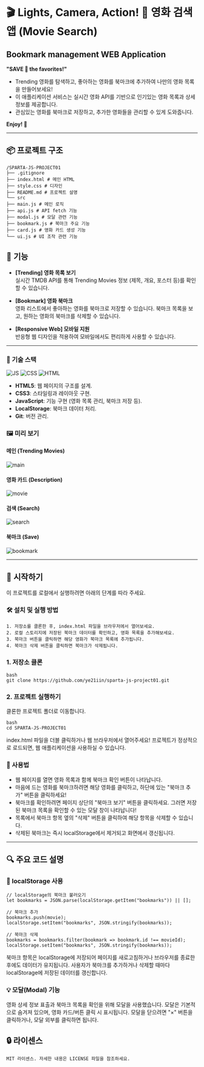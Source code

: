 # 🎬 Lights, Camera, Action! 🍿 영화 검색 앱 (Movie Search)

## Bookmark management WEB Application

**"SAVE 💛 the favorites!"**

- Trending 영화를 탐색하고, 좋아하는 영화를 북마크에 추가하여 나만의 영화 목록을 만들어보세요!
- 이 애플리케이션 서비스는 실시간 영화 API를 기반으로 인기있는 영화 목록과 상세 정보를 제공합니다.
- 관심있는 영화를 북마크로 저장하고, 추가한 영화들을 관리할 수 있게 도와줍니다.

**Enjoy! 💛**

---

## 📦 프로젝트 구조

```
/SPARTA-JS-PROJECT01
├── .gitignore
├── index.html # 메인 HTML
├── style.css # 디자인
├── README.md # 프로젝트 설명
└── src
├── main.js # 메인 로직
├── api.js # API fetch 기능
├── modal.js # 모달 관련 기능
├── bookmark.js # 북마크 주요 기능
├── card.js # 영화 카드 생성 기능
└── ui.js # UI 조작 관련 기능
```

## 📝 기능

- **[Trending] 영화 목록 보기**  
  실시간 TMDB API를 통해 Trending Movies 정보 (제목, 개요, 포스터 등)를 확인할 수 있습니다.

- **[Bookmark] 영화 북마크**  
  영화 리스트에서 좋아하는 영화를 북마크로 저장할 수 있습니다. 북마크 목록을 보고, 원하는 영화의 북마크를 삭제할 수 있습니다.

- **[Responsive Web] 모바일 지원**  
  반응형 웹 디자인을 적용하여 모바일에서도 편리하게 사용할 수 있습니다.

---

### 📑 기술 스택

![JS](https://img.shields.io/badge/JavaScript-F7DF1E?style=for-the-badge&logo=JavaScript&logoColor=white)
![CSS](https://img.shields.io/badge/CSS3-1572B6?style=for-the-badge&logo=css3&logoColor=white)
![HTML](https://img.shields.io/badge/HTML5-E34F26?style=for-the-badge&logo=html5&logoColor=white)

- **HTML5**: 웹 페이지의 구조를 설계.
- **CSS3**: 스타일링과 레이아웃 구현.
- **JavaScript**: 기능 구현 (영화 목록 관리, 북마크 저장 등).
- **LocalStorage**: 북마크 데이터 처리.
- **Git**: 버전 관리.

### 🖼️ 미리 보기

#### 메인 (Trending Movies)

![main](https://i.ibb.co/C5xwQYM/2025-01-17-10-18-00.png)

#### 영화 카드 (Description)

![movie](https://i.ibb.co/02FkP7f/2025-01-17-10-18-43.png)

#### 검색 (Search)

![search](https://i.ibb.co/tK3YhyF/2025-01-17-10-20-22.png)

#### 북마크 (Save)

![bookmark](https://i.ibb.co/MchjJNQ/2025-01-17-10-21-25.png)

---

## 🚀 시작하기

이 프로젝트를 로컬에서 실행하려면 아래의 단계를 따라 주세요.

### 🛠️ 설치 및 실행 방법

```
1. 저장소를 클론한 후, index.html 파일을 브라우저에서 열어보세요.
2. 로컬 스토리지에 저장된 북마크 데이터를 확인하고, 영화 목록을 추가해보세요.
3. 북마크 버튼을 클릭하면 해당 영화가 북마크 목록에 추가됩니다.
4. 북마크 삭제 버튼을 클릭하면 북마크가 삭제됩니다.
```

### 1. 저장소 클론

```
bash
git clone https://github.com/ye21iin/sparta-js-project01.git
```

### 2. 프로젝트 실행하기

클론한 프로젝트 폴더로 이동합니다.

```
bash
cd SPARTA-JS-PROJECT01
```

index.html 파일을 더블 클릭하거나 웹 브라우저에서 열어주세요!
프로젝트가 정상적으로 로드되면, 웹 애플리케이션을 사용하실 수 있습니다.

### 📌 사용법

- 웹 페이지를 열면 영화 목록과 함께 북마크 확인 버튼이 나타납니다.
- 마음에 드는 영화를 북마크하려면 해당 영화를 클릭하고, 하단에 있는 "북마크 추가" 버튼을 클릭하세요!
- 북마크를 확인하려면 페이지 상단의 "북마크 보기" 버튼을 클릭하세요. 그러면 저장된 북마크 목록을 확인할 수 있는 모달 창이 나타납니다!
- 목록에서 북마크 항목 옆의 "삭제" 버튼을 클릭하여 해당 항목을 삭제할 수 있습니다.
- 삭제된 북마크는 즉시 localStorage에서 제거되고 화면에서 갱신됩니다.

---

## 🔍 주요 코드 설명

### 💾 localStorage 사용

```
// localStorage의 북마크 불러오기
let bookmarks = JSON.parse(localStorage.getItem("bookmarks")) || [];

// 북마크 추가
bookmarks.push(movie);
localStorage.setItem("bookmarks", JSON.stringify(bookmarks));

// 북마크 삭제
bookmarks = bookmarks.filter(bookmark => bookmark.id !== movieId);
localStorage.setItem("bookmarks", JSON.stringify(bookmarks));
```

북마크 항목은 localStorage에 저장되어 페이지를 새로고침하거나 브라우저를 종료한 후에도 데이터가 유지됩니다. 사용자가 북마크를 추가하거나 삭제할 때마다 localStorage에 저장된 데이터를 갱신합니다.

### 💡 모달(Modal) 기능

영화 상세 정보 표출과 북마크 목록을 확인을 위해 모달을 사용했습니다. 모달은 기본적으로 숨겨져 있으며, 영화 카드/버튼 클릭 시 표시됩니다. 모달을 닫으려면 "×" 버튼을 클릭하거나, 모달 외부를 클릭하면 됩니다.

## 🔒 라이센스

```
MIT 라이센스. 자세한 내용은 LICENSE 파일을 참조하세요.
```
